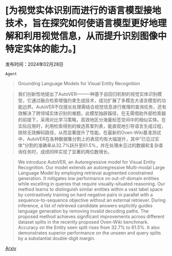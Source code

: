 # [为视觉实体识别而进行的语言模型接地技术，旨在探究如何使语言模型更好地理解和利用视觉信息，从而提升识别图像中特定实体的能力。]

发布时间：2024年02月28日

`Agent`

> Grounding Language Models for Visual Entity Recognition

> 我们创新性地提出了AutoVER——一种基于自回归机制的视觉实体识别模型，它通过融合检索增强约束生成技术，成功扩展了多模态大语言模型的功能边界。AutoVER不仅擅长处理需结合视觉信息进行推理的查询任务，还有效解决了跨领域实体识别的难题。此模型独辟蹊径，在无需借助外部检索器的前提下，采用对比学习策略，高效地区分海量标签空间中的相似实体。在实际应用时，利用检索得到的候选答案列表，能直观地引导语言生成过程，排除无效解码路径，从而显著提升了性能。在最新的Oven-Wiki基准测试中，AutoVER在各种数据集分割上的表现均有大幅提升，其中“已见过实体”分割的准确率从32.7%跃升至61.5%，并在处理未见过的数据和复杂查询任务时，成绩同样实现了显著的两位数增长。

> We introduce AutoVER, an Autoregressive model for Visual Entity Recognition. Our model extends an autoregressive Multi-modal Large Language Model by employing retrieval augmented constrained generation. It mitigates low performance on out-of-domain entities while excelling in queries that require visually-situated reasoning. Our method learns to distinguish similar entities within a vast label space by contrastively training on hard negative pairs in parallel with a sequence-to-sequence objective without an external retriever. During inference, a list of retrieved candidate answers explicitly guides language generation by removing invalid decoding paths. The proposed method achieves significant improvements across different dataset splits in the recently proposed Oven-Wiki benchmark. Accuracy on the Entity seen split rises from 32.7% to 61.5%. It also demonstrates superior performance on the unseen and query splits by a substantial double-digit margin.

[Arxiv](https://arxiv.org/abs/2402.18695)